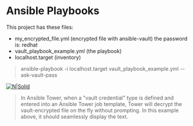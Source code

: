 # Ansible Playbooks

This project has these files:
  - my_encrypted_file.yml  (encrypted file with ansible-vault) the password is:   redhat
  - vault_playbook_example.yml  (the playbook)
  - localhost.target (inventory)

> ansible-playbook -i localhost.target vault_playbook_example.yml --ask-vault-pass

[![N|Solid](http://gokev.com/GoKEV200.png)](https://goKev.com)

> In Ansible Tower, when a "vault credential" type is defined and entered into an Ansible Tower job template, Tower will decrypt the vault-encrypted file on the fly without prompting.  In this example above, it should seamlessly display the text.

